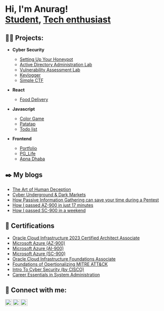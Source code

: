 <h1>Hi, I'm Anurag! <br/><a href="https://github.com/a-nu-rag">Student</a>, <a href="https://www.linkedin.com/in/a-nu-rag/">Tech enthusiast</a>
</h1>

<h2>👨‍💻 Projects:</h2>

- <b> Cyber Security </b>
  - [Setting Up Your Honeypot](https://medium.com/@jdl_/setting-up-your-own-honeypot-b655958c9a99)
  - [Active Directory Administration Lab](https://medium.com/@jdl_/active-directory-administration-99d6ca3011b0)
  - [Vulnerability Assessment Lab](https://medium.com/@jdl_/home-vulnerability-assessment-lab-841554e915e)
  - [Keylogger](https://github.com/itsme-jdl/Kelogger)
  - [Simple CTF](https://github.com/itsme-jdl/Simple_ctf)
 
- <b> React </b>
   - [Food Delivery](https://github.com/a-nu-rag/Food_Delivery)

- <b> Javascript </b>
  - [Color Game](https://github.com/a-nu-rag/Colour-Game)
  - [Patatap](https://github.com/a-nu-rag/Patatap)
  - [Todo list](https://github.com/itsme-jdl/todo)

- <b>Frontend</b>
  - [Portfolio](https://github.com/a-nu-rag/Portfolio)
  - [PG_Life](https://github.com/a-nu-rag/PG_life)
  - [Apna Dhaba](https://github.com/a-nu-rag/apna-dhaba)


  
<!--
- <b>Full Stack Web App (React, NodeJS, Azure, and Machine Learning Components)</b>
  - [Image Analysis Middleware](https://github.com/joshmadakor1/4chan-Image-Analysis-Middleware-C964) <b><i>(Potentially NSFW)</b></i>

 <b>PowerShell</b>
  - [Windows EventLog: Failed RDP Logins Source IP to full GeoData Conversion](https://github.com/joshmadakor1/Sentinel-Lab)
  - [JWipe (Disk Wiping Utility)](https://github.com/joshmadakor1/Jwipe.PowerShell)
  - [Active Directory Bulk User Creation](https://github.com/joshmadakor1/AD_PS)
  - [FIM (File Integrity Monitor)](https://github.com/joshmadakor1/PowerShell-Integrity-FIM)

- <b>Python</b>
  - [Package Delivery Application (Datastructures and Algorithms Demo)](https://github.com/joshmadakor1/Package-Delivery-Pathfinding-Algorithm)
-->

<h2> ✒️ My blogs </h2>

  - [The Art of Human Deception](https://medium.com/@jdl_/the-art-of-human-deception-330656328b25)
  - [Cyber Underground & Dark Markets](https://medium.com/@jdl_/cyber-underground-dark-markets-2e2fa0602833)
  - [How Passive Information Gathering can save your time during a Pentest](https://systemweakness.com/how-passive-information-gathering-can-save-your-time-during-pentesting-1b810df540b3)
  - [How I passed AZ-900 in just 17 minutes](https://medium.com/@jdl_/how-i-passed-az-900-in-just-17-minutes-656ffd87fe7a)
  - [How I passed SC-900 in a weekend](https://medium.com/@jdl_/how-i-passed-sc-900-in-just-a-weekend-40f95605e688)

<h2> 📝 Certifications </h2>

  - [Oracle Cloud Infrastructure 2023 Certified Architect Associate](https://catalog-education.oracle.com/ords/certview/sharebadge?id=6AEDEB16B97EF3C9CDBDDCC571700E451183BC083F763178BF49CD20F3C939D5)
  - [Microsoft Azure (AZ-900)](https://www.credly.com/earner/earned/badge/30dfd5d1-f38c-4fd8-b9d2-7a4758d56779)
  - [Microsoft Azure (AI-900)](https://www.credly.com/earner/earned/badge/c316526d-f76d-409a-b662-6833ef55ab4a)
  - [Microsoft Azure (SC-900)](https://www.credly.com/earner/earned/badge/3d4ed378-7275-4e29-be6c-abe247d4a491)
  - [Oracle Cloud Infrastructure Foundations Associate](https://catalog-education.oracle.com/pls/certview/sharebadge?id=FB853E6DCDF5BC6020EB935D220FF550407B2BBEED5125A4AD6AE5B4CBDED538)
  - [Foundations of Opertionalizing MITRE ATT&CK](https://www.credly.com/earner/earned/badge/d0c42382-7639-4951-8f28-ee3e6d301d6b)
  - [Intro To Cyber Security (by CISCO)](https://www.credly.com/earner/earned/badge/a4a18d03-db6a-48b4-8377-ff627171a71b)
  - [Career Essentials in System Administration](https://www.linkedin.com/learning/certificates/4747a61371dacbf859cbedf898fe0ba014179c3cebb5432fee55316131d40cbd)
  
  


<h2> 🤳 Connect with me:</h2>


[<img align="left" alt="Anurag | LinkedIn" width="22px" src="https://cdn.jsdelivr.net/npm/simple-icons@v3/icons/linkedin.svg" />][linkedin]
[<img align="left" alt="Anurag | Twitter" width="22px" src="https://cdn.jsdelivr.net/npm/simple-icons@v3/icons/twitter.svg" />][twitter]
[<img align="left" alt="Anurag | Medium" width="22px" src="https://cdn.jsdelivr.net/npm/simple-icons@v3/icons/medium.svg" />][medium]


[twitter]: https://twitter.com/a_nu_rag_/
[linkedin]: https://www.linkedin.com/in/a-nu-rag/
[medium]: https://medium.com/@jdl_

